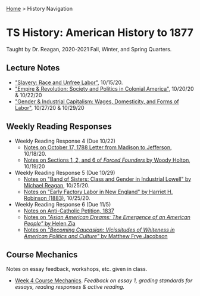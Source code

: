 [Home](https://andre-ye.github.io) > History Navigation

# TS History: American History to 1877
Taught by Dr. Reagan, 2020-2021 Fall, Winter, and Spring Quarters.

## Lecture Notes
- ["Slavery: Race and Unfree Labor"](https://andre-ye.github.io/history/lecture-notes/slavery-race-and-unfree-labor), 10/15/20.
- ["Empire & Revolution: Society and Politics in Colonial America"](https://andre-ye.github.io/history/lecture-notes/empire-and-revolution), 10/20/20 & 10/22/20
- ["Gender & Industrial Capitalism: Wages, Domesticity, and Forms of Labor"](https://andre-ye.github.io/history/lecture-notes/gender-and-industrial-capitalism), 10/27/20 & 10/29/20

## Weekly Reading Responses
- Weekly Reading Response 4 (Due 10/22)
  - [Notes on October 17, 1788 Letter from Madison to Jefferson](https://andre-ye.github.io/history/rr4/letters-of-madison-notes), 10/18/20.
  - [Notes on Sections 1, 2, and 6 of *Forced Founders* by Woody Holton](https://andre-ye.github.io/history/rr4/forced-founders-notes), 10/19/20
- Weekly Reading Response 5 (Due 10/29)
  - [Notes on "Band of Sisters: Class and Gender in Industrial Lowell" by Michael Reagan](https://andre-ye.github.io/history/rr5/band-of-sisters), 10/25/20.
  - [Notes on "Early Factory Labor in New England" by Harriet H. Robinson (1883)](https://andre-ye.github.io/history/rr5/early-factory-labor), 10/25/20.
- Weekly Reading Response 6 (Due 11/5)
  - [Notes on Anti-Catholic Petition, 1837](https://andre-ye.github.io/history/rr6/anti-catholic-petition)
  - [Notes on *"Asian American Dreams: The Emergence of an American People"* by Helen Zia](https://andre-ye.github.io/history/rr6/asian-american-dreams)
  - [Notes on *"Becoming Caucasian: Vicissitudes of Whiteness in American Politics and Culture"* by Matthew Frye Jacobson](https://andre-ye.github.io/history/rr6/becoming-caucasian)

## Course Mechanics
Notes on essay feedback, workshops, etc. given in class.
- [Week 4 Course Mechanics](https://andre-ye.github.io/history/course-mechanics/week-4). *Feedback on essay 1, grading standards for essays, reading responses & active reading.*
